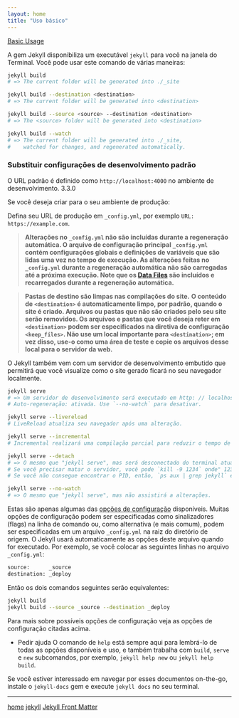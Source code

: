 ```yaml
---
layout: home
title: "Uso básico"
---
```


[Basic Usage](https://jekyllrb.com/docs/usage/)

A gem Jekyll disponibiliza um executável `jekyll` para você na janela do Terminal. Você pode usar este comando de várias maneiras:

```bash
jekyll build
# => The current folder will be generated into ./_site

jekyll build --destination <destination>
# => The current folder will be generated into <destination>

jekyll build --source <source> --destination <destination>
# => The <source> folder will be generated into <destination>

jekyll build --watch
# => The current folder will be generated into ./_site,
#    watched for changes, and regenerated automatically.
```

### Substituir configurações de desenvolvimento padrão

O URL padrão é definido como `http://localhost:4000` no ambiente de desenvolvimento. 3.3.0

Se você deseja criar para o seu ambiente de produção:

Defina seu URL de produção em `_config.yml`, por exemplo `URL: https://example.com`.

  > __Alterações no `_config.yml` não são incluídas durante a regeneração automática.
    O arquivo de configuração principal `_config.yml` contém configurações globais e definições de variáveis que são lidas uma vez no tempo de execução. As alterações feitas no `_config.yml` durante a regeneração automática não são carregadas até a próxima execução.
    Note que os [Data Files](https://jekyllrb.com/docs/datafiles) são incluídos e recarregados durante a regeneração automática.__

  > __Pastas de destino são limpas nas compilações do site.__ __O conteúdo de `<destination>` é automaticamente limpo, por padrão, quando o site é criado. Arquivos ou pastas que não são criados pelo seu site serão removidos. Os arquivos e pastas que você deseja reter em `<destination>` podem ser especificados na diretiva de configuração `<keep_files>`. Não use um local importante para `<destination>`; em vez disso, use-o como uma área de teste e copie os arquivos desse local para o servidor da web.__


O Jekyll também vem com um servidor de desenvolvimento embutido que permitirá que você visualize como o site gerado ficará no seu navegador localmente.

```bash
jekyll serve
# => Um servidor de desenvolvimento será executado em http: // localhost: 4000 /
# Auto-regeneração: ativada. Use `--no-watch` para desativar.

jekyll serve --livereload
# LiveReload atualiza seu navegador após uma alteração.

jekyll serve --incremental
# Incremental realizará uma compilação parcial para reduzir o tempo de regeneração.

jekyll serve --detach
# => O mesmo que "jekyll serve", mas será desconectado do terminal atual.
# Se você precisar matar o servidor, você pode `kill -9 1234` onde" 1234 "é o PID.
# Se você não consegue encontrar o PID, então, `ps aux | grep jekyll` e mata a instância.
```

```bash
jekyll serve --no-watch
# => O mesmo que "jekyll serve", mas não assistirá a alterações.
```

Estas são apenas algumas das [opções de configuração](https://jekyllrb.com/docs/configuration/) disponíveis. Muitas opções de configuração podem ser especificadas como sinalizadores (flags) na linha de comando ou, como alternativa (e mais comum), podem ser especificadas em um arquivo `_config.yml` na raiz do diretório de origem. O Jekyll usará automaticamente as opções deste arquivo quando for executado. Por exemplo, se você colocar as seguintes linhas no arquivo `_config.yml`:

```bash
source:      _source
destination: _deploy
```

Então os dois comandos seguintes serão equivalentes:

```bash
jekyll build
jekyll build --source _source --destination _deploy
```

Para mais sobre possíveis opções de configuração veja as opções de configuração citadas acima.

  * Pedir ajuda
O comando de `help` está sempre aqui para lembrá-lo de todas as opções disponíveis e uso, e também trabalha com `build`, `serve` e `new` subcomandos, por exemplo, `jekyll help new` ou `jekyll help build`.

Se você estiver interessado em navegar por esses documentos on-the-go, instale o `jekyll-docs` gem e execute `jekyll docs` no seu terminal.

***
[home](../)
[jekyll](../jekyll.html)
[Jekyll Front Matter](../jekyll/Front_Matter.html)
